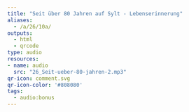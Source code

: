 ```yaml
---
title: "Seit über 80 Jahren auf Sylt - Lebenserinnerung"
aliases:
  - /a/26/10a/
outputs:
  - html
  - qrcode
type: audio
resources:
- name: audio
  src: "26_Seit-ueber-80-jahren-2.mp3"
qr-icon: comment.svg
qr-icon-color: '#808080'
tags:
  - audio:bonus
---
```

